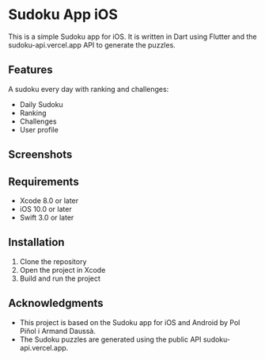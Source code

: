 # Sudoku App iOS
This is a simple Sudoku app for iOS. It is written in Dart using Flutter and the sudoku-api.vercel.app API to generate the puzzles.

## Features
A sudoku every day with ranking and challenges:

* Daily Sudoku
* Ranking
* Challenges
* User profile

## Screenshots


## Requirements

* Xcode 8.0 or later
* iOS 10.0 or later
* Swift 3.0 or later

## Installation

1. Clone the repository
2. Open the project in Xcode
3. Build and run the project

## Acknowledgments

* This project is based on the Sudoku app for iOS and Android by Pol Piñol i Armand Daussà.
* The Sudoku puzzles are generated using the public API sudoku-api.vercel.app.



